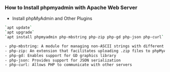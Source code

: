 ### How to Install phpmyadmin with Apache Web Server
- Install phpMyAdmin and Other Plugins
```sh
`apt update`
`apt upgrade`
`apt install phpmyadmin php-mbstring php-zip php-gd php-json php-curl`
```
```sh
- php-mbstring: A module for managing non-ASCII strings with different encodings
- php-zip: An extension that facilitates uploading .zip files to phpMyAdmin
- php-gd: Enables support for GD graphics library
- php-json: Provides support for JSON serialization
- php-curl: Allows PHP to communicate with other servers
```